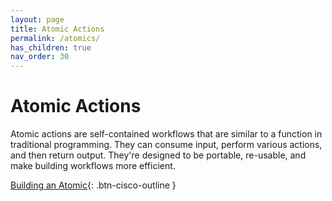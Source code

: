 ```yaml
---
layout: page
title: Atomic Actions
permalink: /atomics/
has_children: true
nav_order: 30
---
```


# Atomic Actions
Atomic actions are self-contained workflows that are similar to a function in traditional programming. They can consume input, perform various actions, and then return output. They're designed to be portable, re-usable, and make building workflows more efficient.

[<i class="fa fa-video mr-1"></i> Building an Atomic](https://www.youtube.com/watch?v=sNN6SLgeNpQ&list=PLPFIie48Myg2tu2gHbgm-moYg8LDaXsSo){: .btn-cisco-outline }